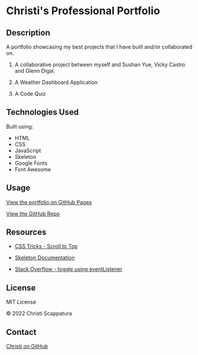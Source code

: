 # Christi's Professional Portfolio

## Description

A portfolio showcasing my best projects that I have built and/or collaborated on.

1. A collaborative project between myself and Sushan Yue, Vicky Castro and Glenn Digal.

2. A Weather Dashboard Application

3. A Code Quiz

## Technologies Used

Built using:

* HTML
* CSS
* JavaScript
* Skeleton
* Google Fonts
* Font Awesome

## Usage
[View the portfolio on GitHub Pages](https://github.com/jazzberriess/professional-portfolio)

[View the GitHub Repo](https://github.com/jazzberriess/professional-portfolio)

## Resources
* [CSS Tricks - Scroll to Top](https://css-tricks.com/need-to-scroll-to-the-top-of-the-page/)

* [Skeleton Documentation](http://getskeleton.com/)

* [Stack Overflow - toggle using eventListener](https://stackoverflow.com/questions/35744051/javascript-toggle-click-using-eventlistener)

## License

MIT License

&copy; 2022 Christi Scappatura

## Contact

[Christi on GitHub](https://github.com/jazzberriess)
